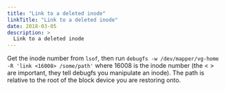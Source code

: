 ```yaml
---
title: "Link to a deleted inode"
linkTitle: "Link to a deleted inode"
date: 2018-03-05
description: >
  Link to a deleted inode
---
```


Get the inode number from `lsof`, then run `debugfs -w /dev/mapper/vg-home -R 'link <16008> /some/path'` where 16008 is the inode number (the < > are important, they tell debugfs you manipulate an inode). The path is relative to the root of the block device you are restoring onto.

